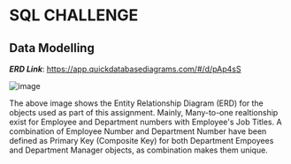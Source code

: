 # SQL CHALLENGE
## Data Modelling

***ERD Link***: https://app.quickdatabasediagrams.com/#/d/pAp4sS

![image](https://github.com/pkrachakonda/sql_challenge/assets/20739237/dde03b1d-a74c-477c-b878-9423e06e0a11)

The above image shows the Entity Relationship Diagram (ERD) for the objects used as part of this assignment. Mainly, Many-to-one realtionship exist for Employee and Department numbers with Employee's Job Titles. A combination of Employee Number and Department Number have been defined as Primary Key (Composite Key) for both Department Empoyees and Department Manager objects, as combination makes them unique.

 

